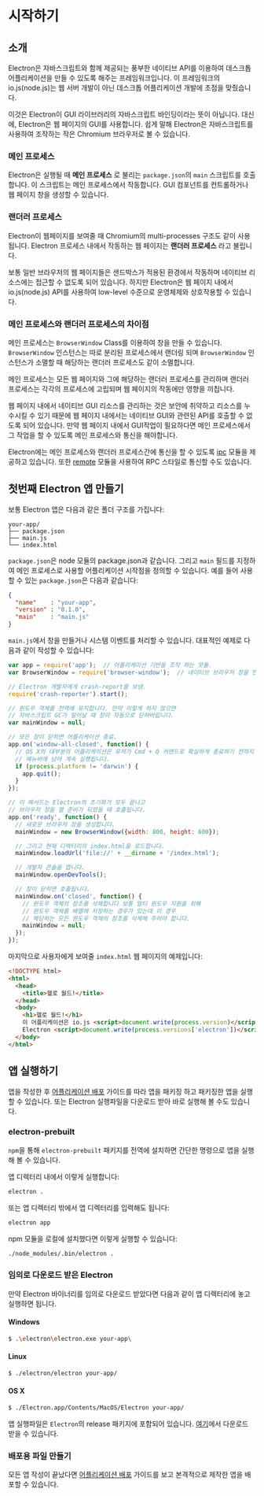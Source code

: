 ﻿# 시작하기

## 소개

Electron은 자바스크립트와 함께 제공되는 풍부한 네이티브 API를 이용하여 데스크톱 어플리케이션을 만들 수 있도록 해주는 프레임워크입니다.
이 프레임워크의 io.js(node.js)는 웹 서버 개발이 아닌 데스크톱 어플리케이션 개발에 초점을 맞췄습니다.

이것은 Electron이 GUI 라이브러리의 자바스크립트 바인딩이라는 뜻이 아닙니다.
대신에, Electron은 웹 페이지의 GUI를 사용합니다. 쉽게 말해 Electron은 자바스크립트를 사용하여 조작하는 작은 Chromium
 브라우저로 볼 수 있습니다.

### 메인 프로세스

Electron은 실행될 때 __메인 프로세스__ 로 불리는 `package.json`의 `main` 스크립트를 호출합니다.
이 스크립트는 메인 프로세스에서 작동합니다. GUI 컴포넌트를 컨트롤하거나 웹 페이지 창을 생성할 수 있습니다.

### 랜더러 프로세스

Electron이 웹페이지를 보여줄 때 Chromium의 multi-processes 구조도 같이 사용됩니다.
Electron 프로세스 내에서 작동하는 웹 페이지는 __랜더러 프로세스__ 라고 불립니다.

보통 일반 브라우저의 웹 페이지들은 샌드박스가 적용된 환경에서 작동하며 네이티브 리소스에는 접근할 수 없도록 되어 있습니다.
하지만 Electron은 웹 페이지 내에서 io.js(node.js) API를 사용하여 low-level 수준으로 운영체제와 상호작용할 수 있습니다.

### 메인 프로세스와 랜더러 프로세스의 차이점

메인 프로세스는 `BrowserWindow` Class를 이용하여 창을 만들 수 있습니다. `BrowserWindow` 인스턴스는
따로 분리된 프로세스에서 랜더링 되며 `BrowserWindow` 인스턴스가 소멸할 때 해당하는 랜더러 프로세스도 같이 소멸합니다.

메인 프로세스는 모든 웹 페이지와 그에 해당하는 랜더러 프로세스를 관리하며
랜더러 프로세스는 각각의 프로세스에 고립되며 웹 페이지의 작동에만 영향을 끼칩니다.

웹 페이지 내에서 네이티브 GUI 리소스를 관리하는 것은 보안에 취약하고 리소스를 누수시킬 수 있기 때문에
웹 페이지 내에서는 네이티브 GUI와 관련된 API를 호출할 수 없도록 되어 있습니다.
만약 웹 페이지 내에서 GUI작업이 필요하다면 메인 프로세스에서 그 작업을 할 수 있도록 메인 프로세스와 통신을 해야합니다.

Electron에는 메인 프로세스와 랜더러 프로세스간에 통신을 할 수 있도록 [ipc](../api/ipc-renderer-ko.md) 모듈을 제공하고 있습니다.
또한 [remote](../api/remote-ko.md) 모듈을 사용하여 RPC 스타일로 통신할 수도 있습니다.

## 첫번째 Electron 앱 만들기

보통 Electron 앱은 다음과 같은 폴더 구조를 가집니다:

```text
your-app/
├── package.json
├── main.js
└── index.html
```

`package.json`은 node 모듈의 package.json과 같습니다. 그리고 `main` 필드를 지정하여
메인 프로세스로 사용할 어플리케이션 시작점을 정의할 수 있습니다.
예를 들어 사용할 수 있는 `package.json`은 다음과 같습니다:

```json
{
  "name"    : "your-app",
  "version" : "0.1.0",
  "main"    : "main.js"
}
```

`main.js`에서 창을 만들거나 시스템 이벤트를 처리할 수 있습니다. 대표적인 예제로 다음과 같이 작성할 수 있습니다:

```javascript
var app = require('app');  // 어플리케이션 기반을 조작 하는 모듈.
var BrowserWindow = require('browser-window');  // 네이티브 브라우저 창을 만드는 모듈.

// Electron 개발자에게 crash-report를 보냄.
require('crash-reporter').start();

// 윈도우 객체를 전역에 유지합니다. 만약 이렇게 하지 않으면
// 자바스크립트 GC가 일어날 때 창이 자동으로 닫혀버립니다.
var mainWindow = null;

// 모든 창이 닫히면 어플리케이션 종료.
app.on('window-all-closed', function() {
  // OS X의 대부분의 어플리케이션은 유저가 Cmd + Q 커맨드로 확실하게 종료하기 전까지
  // 메뉴바에 남아 계속 실행됩니다.
  if (process.platform != 'darwin') {
    app.quit();
  }
});

// 이 메서드는 Electron의 초기화가 모두 끝나고
// 브라우저 창을 열 준비가 되었을 때 호출됩니다.
app.on('ready', function() {
  // 새로운 브라우저 창을 생성합니다.
  mainWindow = new BrowserWindow({width: 800, height: 600});

  // 그리고 현재 디렉터리의 index.html을 로드합니다.
  mainWindow.loadUrl('file://' + __dirname + '/index.html');

  // 개발자 콘솔을 엽니다.
  mainWindow.openDevTools();

  // 창이 닫히면 호출됩니다.
  mainWindow.on('closed', function() {
    // 윈도우 객체의 참조를 삭제합니다 보통 멀티 윈도우 지원을 위해
    // 윈도우 객체를 배열에 저장하는 경우가 있는데 이 경우
    // 해당하는 모든 윈도우 객체의 참조를 삭제해 주어야 합니다.
    mainWindow = null;
  });
});
```

마지막으로 사용자에게 보여줄 `index.html` 웹 페이지의 예제입니다:

```html
<!DOCTYPE html>
<html>
  <head>
    <title>헬로 월드!</title>
  </head>
  <body>
    <h1>헬로 월드!</h1>
    이 어플리케이션은 io.js <script>document.write(process.version)</script> 과
    Electron <script>document.write(process.versions['electron'])</script>을 사용합니다.
  </body>
</html>
```

## 앱 실행하기

앱을 작성한 후 [어플리케이션 배포](./application-distribution-ko.md) 가이드를 따라 앱을 패키징 하고 패키징한 앱을 실행할 수 있습니다.
또는 Electron 실행파일을 다운로드 받아 바로 실행해 볼 수도 있습니다.

### electron-prebuilt

`npm`을 통해 `electron-prebuilt` 패키지를 전역에 설치하면 간단한 명령으로 앱을 실행해 볼 수 있습니다.

앱 디렉터리 내에서 이렇게 실행합니다:

```bash
electron .
```

또는 앱 디렉터리 밖에서 앱 디렉터리를 입력해도 됩니다:

```bash
electron app
```

npm 모듈을 로컬에 설치했다면 이렇게 실행할 수 있습니다:

```bash
./node_modules/.bin/electron .
```

### 임의로 다운로드 받은 Electron

만약 Electron 바이너리를 임의로 다운로드 받았다면 다음과 같이 앱 디렉터리에 놓고 실행하면 됩니다.

#### Windows

```bash
$ .\electron\electron.exe your-app\
```

#### Linux

```bash
$ ./electron/electron your-app/
```

#### OS X

```bash
$ ./Electron.app/Contents/MacOS/Electron your-app/
```

앱 실행파일은 `Electron`의 release 패키지에 포함되어 있습니다.
[여기](https://github.com/atom/electron/releases)에서 다운로드 받을 수 있습니다.

### 배포용 파일 만들기

모든 앱 작성이 끝났다면 [어플리케이션 배포](./application-distribution-ko.md) 가이드를 보고 본격적으로 제작한 앱을 배포할 수 있습니다.